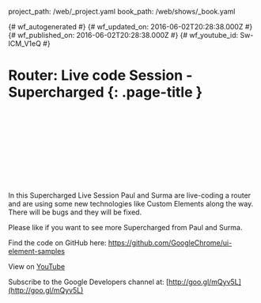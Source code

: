project_path: /web/_project.yaml
book_path: /web/shows/_book.yaml

{# wf_autogenerated #}
{# wf_updated_on: 2016-06-02T20:28:38.000Z #}
{# wf_published_on: 2016-06-02T20:28:38.000Z #}
{# wf_youtube_id: Sw-ICM_V1eQ #}

# Router: Live code Session - Supercharged {: .page-title }


<div class="video-wrapper">
  <iframe class="devsite-embedded-youtube-video" data-video-id="Sw-ICM_V1eQ"
          data-autohide="1" data-showinfo="0" frameborder="0" allowfullscreen>
  </iframe>
</div>

In this Supercharged Live Session Paul and Surma are live-coding a router and are using some new technologies like Custom Elements along the way. There will be bugs and they will be fixed. 

Please like if you want to see more Supercharged from Paul and Surma.

Find the code on GitHub here: https://github.com/GoogleChrome/ui-element-samples

View on [YouTube](https://youtu.be/Sw-ICM_V1eQ)

Subscribe to the Google Developers channel at: [http://goo.gl/mQyv5L](http://goo.gl/mQyv5L)
